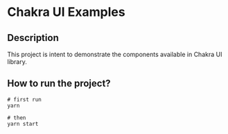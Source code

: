 # Chakra UI Examples

## Description

This project is intent to demonstrate the components available in Chakra UI library.

## How to run the project?

```
# first run
yarn

# then
yarn start
```